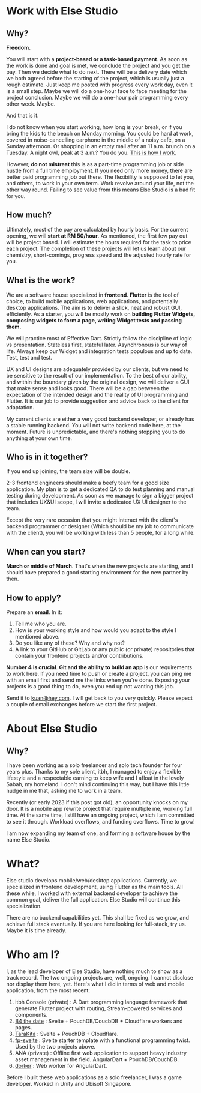 
# Work with Else Studio

## Why?

**Freedom.**

You will start with a **project-based or a task-based payment**. As soon as the work is done and goal is met, we conclude the project and you get the pay. Then we decide what to do next. There will be a delivery date which we both agreed before the starting of the project, which is usually just a rough estimate. Just keep me posted with progress every work day, even it is a small step. Maybe we will do a one-hour face to face meeting for the project conclusion. Maybe we will do a one-hour pair programming every other week. Maybe.

And that is it.

I do not know when you start working, how long is your break, or if you bring the kids to the beach on Monday morning. You could be hard at work, covered in noise-cancelling earphone in the middle of a noisy café, on a Sunday afternoon. Or shopping in an empty mall after an 11 a.m. brunch on a Tuesday. A night owl, peak at 3 a.m.? You do you. [This is how I work.](https://world.hey.com/kuan/my-typical-working-day-110e376b)

However, **do not mistreat** this is as a part-time programming job or side hustle from a full time employment. If you need only more money, there are better paid programming job out there. The flexibility is supposed to let you, and others, to work in your own term. Work revolve around your life, not the other way round. Failing to see value from this means Else Studio is a bad fit for you. 

## How much?

Ultimately, most of the pay are calculated by hourly basis. For the current opening, we will **start at RM 50/hour**. As mentioned, the first few pay out will be project based. I will estimate the hours required for the task to price each project. The completion of these projects will let us learn about our chemistry, short-comings, progress speed and the adjusted hourly rate for you. 

## What is the work? 

We are a software house specialized in **frontend**. **Flutter** is the tool of choice, to build mobile applications, web applications, and potentially desktop applications. The aim is to deliver a slick, neat and robust GUI, efficiently. As a starter, you will be mostly work on **building Flutter Widgets, composing widgets to form a page, writing Widget tests and passing them.**

We will practice most of Effective Dart. Strictly follow the discipline of logic vs presentation. Stateless first, stateful later. Asynchronous is our way of life. Always keep our Widget and integration tests populous and up to date. Test, test and test.

UX and UI designs are adequately provided by our clients, but we need to be sensitive to the result of our implementation. To the best of our ability, and within the boundary given by the original design, we will deliver a GUI that make sense and looks good. There will be a gap between the expectation of the intended design and the reality of UI programming and Flutter. It is our job to provide suggestion and advice back to the client for adaptation.

My current clients are either a very good backend developer, or already has a stable running backend. You will not write backend code here, at the moment. Future is unpredictable, and there's nothing stopping you to do anything at your own time.

## Who is in it together?

If you end up joining, the team size will be double. 

2-3 frontend engineers should make a beefy team for a good size application. My plan is to get a dedicated QA to do test planning and manual testing during development. As soon as we manage to sign a bigger project that includes UX&UI scope, I will invite a dedicated UX UI designer to the team.

Except the very rare occasion that you might interact with the client's backend programmer or designer (Which should be my job to communicate with the client), you will be working with less than 5 people, for a long while.
 
## When can you start?

**March or middle of March**. That's when the new projects are starting, and I should have prepared a good starting environment for the new partner by then.

## How to apply?

Prepare an **email**. In it:

1. Tell me who you are.
2. How is your working style and how would you adapt to the style I mentioned above.
3. Do you like any of these? Why and why not?   
4. A link to your GitHub or GitLab or any public (or private) repositories that contain your frontend projects and/or contributions.

**Number 4 is crucial**. **Git and the ability to build an app** is our requirements to work here. If you need time to push or create a project, you can ping me with an email first and send me the links when you're done. Exposing your projects is a good thing to do, even you end up not wanting this job.

Send it to [kuan@hey.com](mailto:kuan@hey.com). I will get back to you very quickly. Please expect a couple of email exchanges before we start the first project. 

# About Else Studio

## Why?

I have been working as a solo freelancer and solo tech founder for four years plus. Thanks to my sole client, itbh, I managed to enjoy a flexible lifestyle and a respectable earning to keep wife and I afloat in the lovely Sabah, my homeland. I don't mind continuing this way, but I have this little nudge in me that, asking me to work in a team.  

Recently (or early 2023 if this post got old), an opportunity knocks on my door. It is a mobile app rewrite project that require multiple me, working full time. At the same time, I still have an ongoing project, which I am committed to see it through. Workload overflows, and funding overflows. Time to grow!

I am now expanding my team of one, and forming a software house by the name Else Studio.

# What?

Else studio develops mobile/web/desktop applications. Currently, we specialized in frontend development, using Flutter as the main tools. All these while, I worked with external backend developer to achieve the common goal, deliver the full application. Else Studio will continue this specialization.

There are no backend capabilities yet. This shall be fixed as we grow, and achieve full stack eventually. If you are here looking for full-stack, try us. Maybe it is time already. 

# Who am I?

I, as the lead developer of Else Studio, have nothing much to show as a track record. The two ongoing projects are, well, ongoing. I cannot disclose nor display them here, yet. Here's what I did in terms of web and mobile application, from the most recent:

1. itbh Console (private) : A Dart programming language framework that generate Flutter project with routing, Stream-powered services and components.
2. [B4 the date](https://b4the.date) : Svelte + PouchDB/CoucbDB + Cloudflare workers and pages. 
3. [TaraKita](https://github.com/yuan-kuan/tarakita-app) : Svelte + PouchDB + Cloudflare. 
4. [fp-svelte](https://github.com/yuan-kuan/fp-tailwindcss-svelte-template) : Svelte starter template with a functional programming twist. Used by the two projects above. 
5. ANA (private) : Offline first web application to support heavy industry asset management in the field. AngularDart + PouchDB/CouchDB.
6. [dorker](https://github.com/yuan-kuan/dorker) : Web worker for AngularDart.

Before I built these web applications as a solo freelancer, I was a game developer. Worked in Unity and Ubisoft Singapore.
